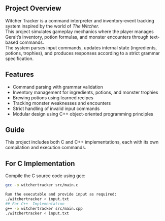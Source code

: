 ## Project Overview

Witcher Tracker is a command interpreter and inventory-event tracking system inspired by the world of *The Witcher*.  
This project simulates gameplay mechanics where the player manages Geralt’s inventory, potion formulas, and monster encounters through text-based commands.  
The system parses input commands, updates internal state (ingredients, potions, trophies), and produces responses according to a strict grammar specification.

## Features

- Command parsing with grammar validation  
- Inventory management for ingredients, potions, and monster trophies  
- Brewing potions using learned recipes  
- Tracking monster weaknesses and encounters  
- Strict handling of invalid input commands  
- Modular design using C++ object-oriented programming principles

## Guide
This project includes both C and C++ implementations, each with its own compilation and execution commands.
## For C Implementation
Compile the C source code using gcc:
```bash
gcc -o witchertracker src/main.c

Run the executable and provide input as required:
./witchertracker < input.txt
## For C++  Implementation
g++ -o witchertracker src/main.cpp
./witchertracker < input.txt



